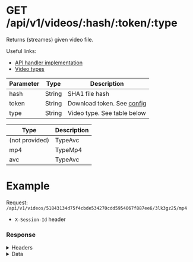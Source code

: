 # GET /api/v1/videos/:hash/:token/:type 
Returns (streames) given video file.

Useful links:
- [API handler implementation](https://github.com/photoprism/photoprism/blob/fe8599961dae/internal/api/video.go#L20)
- [Video types](https://github.com/photoprism/photoprism/blob/fe8599961daef94f3c134e36b9e741478838f72e/internal/video/video.go#L64)

| Parameter | Type   | Description                                           |
| --------- | ------ | ----------------------------------------------------- |
| hash      | String | SHA1 file hash                                        |
| token     | String | Download token. See [config](../config/get-config.md) |
| type      | String | Video type. See table below                           |

| Type           | Description |
| -------------- | ----------- |
| (not provided) | TypeAvc     |
| mp4            | TypeMp4     |
| avc            | TypeAvc     |


# Example
Request: `/api/v1/videos/51843134d75f4cbde534270cdd5954067f887ee6/3lk3gz25/mp4`
- `X-Session-Id` header

### Response
<details>
  <summary>Headers</summary>

  <br>

  | Name           | Value                         |
  | -------------- | ----------------------------- |
  | Accept-Ranges  | bytes                         |
  | Content-Length | 390094                        |
  | Content-Type   | video/mp4; codecs="avc1       |
  | Last-Modified  | Sat, 20 Feb 2021 01:29:16 GMT |
  | Date           | Fri, 06 Aug 2021 01:45:16 GMT |
</details>  

<details>
  <summary>Data</summary>

  <br>

  `Video stream`
</details>  